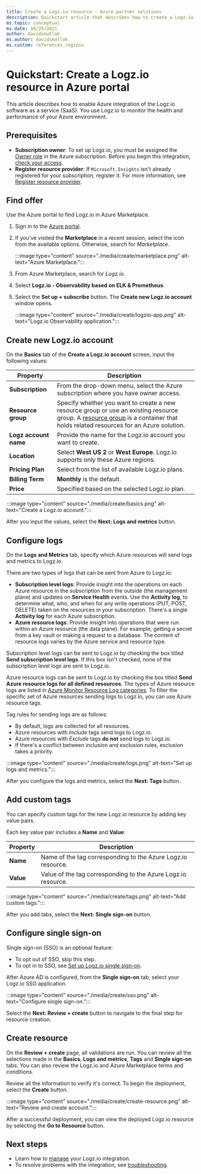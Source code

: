 ```yaml
---
title: Create a Logz.io resource - Azure partner solutions
description: Quickstart article that describes how to create a Logz.io resource in Azure.
ms.topic: conceptual
ms.date: 10/25/2021
author: davidsmatlak
ms.author: davidsmatlak
ms.custom: references_regions
---
```


# Quickstart: Create a Logz.io resource in Azure portal

This article describes how to enable Azure integration of the Logz.io software as a service (SaaS). You use Logz.io to monitor the health and performance of your Azure environment.

## Prerequisites

- **Subscription owner**: To set up Logz.io, you must be assigned the [Owner role](../../role-based-access-control/rbac-and-directory-admin-roles.md#azure-roles) in the Azure subscription. Before you begin this integration, [check your access](../../role-based-access-control/check-access.md).
- **Register resource provider**: If `Microsoft.Insights` isn't already registered for your subscription, register it. For more information, see [Register resource provider](../../azure-resource-manager/management/resource-providers-and-types.md#register-resource-provider).

## Find offer

Use the Azure portal to find Logz.io in Azure Marketplace.

1. Sign in to the [Azure portal](https://portal.azure.com).
1. If you've visited the **Marketplace** in a recent session, select the icon from the available options. Otherwise, search for _Marketplace_.

    :::image type="content" source="./media/create/marketplace.png" alt-text="Azure Marketplace.":::

1. From Azure Marketplace, search for _Logz.io_.
1. Select **Logz.io - Observability based on ELK & Prometheus**.
1. Select the **Set up + subscribe** button. The **Create new Logz.io account** window opens.

    :::image type="content" source="./media/create/logzio-app.png" alt-text="Logz.io Observability application.":::

## Create new Logz.io account

On the **Basics** tab of the **Create a Logz.io account** screen, input the following values:

| Property | Description |
| ---- | ---- |
| **Subscription** | From the drop-down menu, select the Azure subscription where you have owner access. |
| **Resource group** | Specify whether you want to create a new resource group or use an existing resource group. A [resource group](../../azure-resource-manager/management/overview.md#resource-groups) is a container that holds related resources for an Azure solution. |
| **Logz account name** | Provide the name for the Logz.io account you want to create. |
| **Location** | Select **West US 2** or **West Europe**. Logz.io supports only these Azure regions. |
| **Pricing Plan** | Select from the list of available Logz.io plans. |
| **Billing Term** | **Monthly** is the default. |
| **Price** | Specified based on the selected Logz.io plan. |

:::image type="content" source="./media/create/basics.png" alt-text="Create a Logz.io account.":::

After you input the values, select the **Next: Logs and metrics** button.

## Configure logs

On the **Logs and Metrics** tab, specify which Azure resources will send logs and metrics to Logz.io.

There are two types of logs that can be sent from Azure to Logz.io:

- **Subscription level logs**: Provide insight into the operations on each Azure resource in the subscription from the outside (the management plane) and updates on **Service Health** events. Use the **Activity log**, to determine what, who, and when for any write operations (PUT, POST, DELETE) taken on the resources in your subscription. There's a single **Activity log** for each Azure subscription.
- **Azure resource logs**: Provide insight into operations that were run within an Azure resource (the data plane). For example, getting a secret from a key vault or making a request to a database. The content of resource logs varies by the Azure service and resource type.

Subscription level logs can be sent to Logz.io by checking the box titled **Send subscription level logs**. If this box isn't checked, none of the subscription level logs are sent to Logz.io.

Azure resource logs can be sent to Logz.io by checking the box titled **Send Azure resource logs for all defined resources**. The types of Azure resource logs are listed in [Azure Monitor Resource Log categories](../../azure-monitor/essentials/resource-logs-categories.md). To filter the specific set of Azure resources sending logs to Logz.io, you can use Azure resource tags.

Tag rules for sending logs are as follows:

- By default, logs are collected for all resources.
- Azure resources with _Include_ tags send logs to Logz.io.
- Azure resources with _Exclude_ tags **do not** send logs to Logz.io.
- If there's a conflict between inclusion and exclusion rules, exclusion takes a priority.

:::image type="content" source="./media/create/logs.png" alt-text="Set up logs and metrics.":::

After you configure the logs and metrics, select the **Next: Tags** button.

## Add custom tags

You can specify custom tags for the new Logz.io resource by adding key value pairs.

Each key value pair includes a **Name** and **Value**:

| Property | Description |
| ---- | ---- |
| **Name** | Name of the tag corresponding to the Azure Logz.io resource. |
| **Value** | Value of the tag corresponding to the Azure Logz.io resource. |

:::image type="content" source="./media/create/tags.png" alt-text="Add custom tags.":::

After you add tabs, select the **Next: Single sign-on** button.

## Configure single sign-on

Single sign-on (SSO) is an optional feature:

- To opt out of SSO, skip this step.
- To opt in to SSO, see [Set up Logz.io single sign-on](setup-sso.md).

After Azure AD is configured, from the **Single sign-on** tab, select your Logz.io SSO application.

:::image type="content" source="./media/create/sso.png" alt-text="Configure single sign-on.":::

Select the **Next: Review + create** button to navigate to the final step for resource creation.

## Create resource

On the **Review + create** page, all validations are run. You can review all the selections made in the **Basics**, **Logs and metrics**, **Tags** and **Single sign-on** tabs. You can also review the Logz.io and Azure Marketplace terms and conditions.

Review all the information to verify it's correct. To begin the deployment, select the **Create** button.

:::image type="content" source="./media/create/create-resource.png" alt-text="Review and create account.":::

After a successful deployment, you can view the deployed Logz.io resource by selecting the **Go to Resource** button.

## Next steps

- Learn how to [manage](manage.md) your Logz.io integration.
- To resolve problems with the integration, see [troubleshooting](troubleshoot.md).
